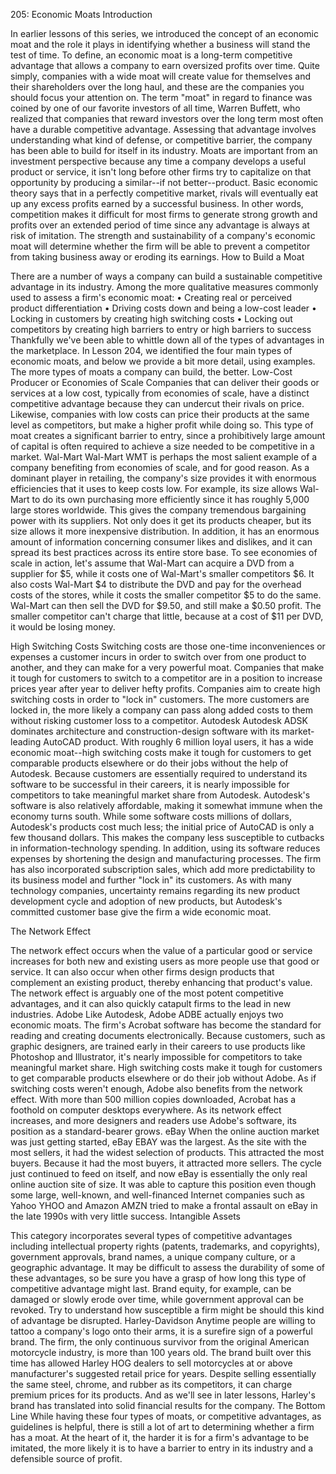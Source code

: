 205: Economic Moats
Introduction

In earlier lessons of this series, we introduced the concept of an economic moat and the role it plays in identifying whether a business will stand the test of time. To define, an economic moat is a long-term competitive advantage that allows a company to earn oversized profits over time. Quite simply, companies with a wide moat will create value for themselves and their shareholders over the long haul, and these are the companies you should focus your attention on. 
The term "moat" in regard to finance was coined by one of our favorite investors of all time, Warren Buffett, who realized that companies that reward investors over the long term most often have a durable competitive advantage. Assessing that advantage involves understanding what kind of defense, or competitive barrier, the company has been able to build for itself in its industry.
Moats are important from an investment perspective because any time a company develops a useful product or service, it isn't long before other firms try to capitalize on that opportunity by producing a similar--if not better--product. Basic economic theory says that in a perfectly competitive market, rivals will eventually eat up any excess profits earned by a successful business. In other words, competition makes it difficult for most firms to generate strong growth and profits over an extended period of time since any advantage is always at risk of imitation. The strength and sustainability of a company's economic moat will determine whether the firm will be able to prevent a competitor from taking business away or eroding its earnings.
How to Build a Moat

There are a number of ways a company can build a sustainable competitive advantage in its industry. Among the more qualitative measures commonly used to assess a firm's economic moat:
•  Creating real or perceived product differentiation
•  Driving costs down and being a low-cost leader
•  Locking in customers by creating high switching costs
•  Locking out competitors by creating high barriers to entry or high barriers to success
Thankfully we've been able to whittle down all of the types of advantages in the marketplace. In Lesson 204, we identified the four main types of economic moats, and below we provide a bit more detail, using examples. The more types of moats a company can build, the better.
Low-Cost Producer or Economies of Scale
Companies that can deliver their goods or services at a low cost, typically from economies of scale, have a distinct competitive advantage because they can undercut their rivals on price. Likewise, companies with low costs can price their products at the same level as competitors, but make a higher profit while doing so.
This type of moat creates a significant barrier to entry, since a prohibitively large amount of capital is often required to achieve a size needed to be competitive in a market.
Wal-Mart
Wal-Mart WMT is perhaps the most salient example of a company benefiting from economies of scale, and for good reason. As a dominant player in retailing, the company's size provides it with enormous efficiencies that it uses to keep costs low. For example, its size allows Wal-Mart to do its own purchasing more efficiently since it has roughly 5,000 large stores worldwide. This gives the company tremendous bargaining power with its suppliers.
Not only does it get its products cheaper, but its size allows it more inexpensive distribution. In addition, it has an enormous amount of information concerning consumer likes and dislikes, and it can spread its best practices across its entire store base.
To see economies of scale in action, let's assume that Wal-Mart can acquire a DVD from a supplier for $5, while it costs one of Wal-Mart's smaller competitors $6. It also costs Wal-Mart $4 to distribute the DVD and pay for the overhead costs of the stores, while it costs the smaller competitor $5 to do the same. Wal-Mart can then sell the DVD for $9.50, and still make a $0.50 profit. The smaller competitor can't charge that little, because at a cost of $11 per DVD, it would be losing money.

High Switching Costs
Switching costs are those one-time inconveniences or expenses a customer incurs in order to switch over from one product to another, and they can make for a very powerful moat. Companies that make it tough for customers to switch to a competitor are in a position to increase prices year after year to deliver hefty profits. Companies aim to create high switching costs in order to "lock in" customers. The more customers are locked in, the more likely a company can pass along added costs to them without risking customer loss to a competitor.
Autodesk
Autodesk ADSK dominates architecture and construction-design software with its market-leading AutoCAD product. With roughly 6 million loyal users, it has a wide economic moat--high switching costs make it tough for customers to get comparable products elsewhere or do their jobs without the help of Autodesk. Because customers are essentially required to understand its software to be successful in their careers, it is nearly impossible for competitors to take meaningful market share from Autodesk.
Autodesk's software is also relatively affordable, making it somewhat immune when the economy turns south. While some software costs millions of dollars, Autodesk's products cost much less; the initial price of AutoCAD is only a few thousand dollars. This makes the company less susceptible to cutbacks in information-technology spending. In addition, using its software reduces expenses by shortening the design and manufacturing processes. The firm has also incorporated subscription sales, which add more predictability to its business model and further "lock in" its customers. As with many technology companies, uncertainty remains regarding its new product development cycle and adoption of new products, but Autodesk's committed customer base give the firm a wide economic moat.

The Network Effect

The network effect occurs when the value of a particular good or service increases for both new and existing users as more people use that good or service. It can also occur when other firms design products that complement an existing product, thereby enhancing that product's value. The network effect is arguably one of the most potent competitive advantages, and it can also quickly catapult firms to the lead in new industries.
Adobe
Like Autodesk, Adobe ADBE actually enjoys two economic moats. The firm's Acrobat software has become the standard for reading and creating documents electronically. Because customers, such as graphic designers, are trained early in their careers to use products like Photoshop and Illustrator, it's nearly impossible for competitors to take meaningful market share. High switching costs make it tough for customers to get comparable products elsewhere or do their job without Adobe.
As if switching costs weren't enough, Adobe also benefits from the network effect. With more than 500 million copies downloaded, Acrobat has a foothold on computer desktops everywhere. As its network effect increases, and more designers and readers use Adobe's software, its position as a standard-bearer grows.
eBay
When the online auction market was just getting started, eBay EBAY was the largest. As the site with the most sellers, it had the widest selection of products. This attracted the most buyers. Because it had the most buyers, it attracted more sellers.
The cycle just continued to feed on itself, and now eBay is essentially the only real online auction site of size. It was able to capture this position even though some large, well-known, and well-financed Internet companies such as Yahoo YHOO and Amazon AMZN tried to make a frontal assault on eBay in the late 1990s with very little success.
Intangible Assets

This category incorporates several types of competitive advantages including intellectual property rights (patents, trademarks, and copyrights), government approvals, brand names, a unique company culture, or a geographic advantage. It may be difficult to assess the durability of some of these advantages, so be sure you have a grasp of how long this type of competitive advantage might last. Brand equity, for example, can be damaged or slowly erode over time, while government approval can be revoked. Try to understand how susceptible a firm might be should this kind of advantage be disrupted.
Harley-Davidson
Anytime people are willing to tattoo a company's logo onto their arms, it is a surefire sign of a powerful brand. The firm, the only continuous survivor from the original American motorcycle industry, is more than 100 years old. The brand built over this time has allowed Harley HOG dealers to sell motorcycles at or above manufacturer's suggested retail price for years. Despite selling essentially the same steel, chrome, and rubber as its competitors, it can charge premium prices for its products. And as we'll see in later lessons, Harley's brand has translated into solid financial results for the company. 
The Bottom Line
While having these four types of moats, or competitive advantages, as guidelines is helpful, there is still a lot of art to determining whether a firm has a moat. At the heart of it, the harder it is for a firm's advantage to be imitated, the more likely it is to have a barrier to entry in its industry and a defensible source of profit.

